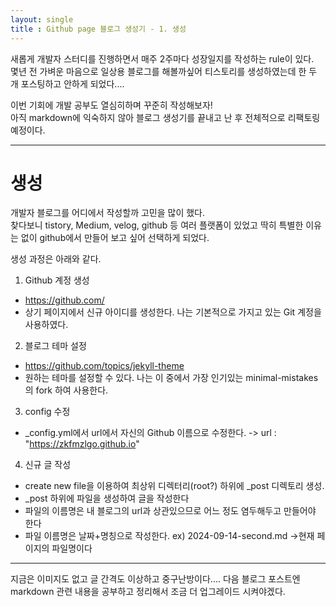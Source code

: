```yaml
---
layout: single
title : Github page 블로그 생성기 - 1. 생성
---
```


새롭게 개발자 스터디를 진행하면서 매주 2주마다 성장일지를 작성하는 rule이 있다.   
몇년 전 가벼운 마음으로 일상용 블로그를 해볼까싶어 티스토리를 생성하였는데 한 두 개 포스팅하고 안하게 되었다....   
   
이번 기회에 개발 공부도 열심히하며 꾸준히 작성해보자!   
아직 markdown에 익숙하지 않아 블로그 생성기를 끝내고 난 후 전체적으로 리팩토링 예정이다.
   
***
# 생성

개발자 블로그를 어디에서 작성할까 고민을 많이 했다.   
찾다보니 tistory, Medium, velog, github 등 여러 플랫폼이 있었고 딱히 특별한 이유는 없이 github에서 만들어 보고 싶어 선택하게 되었다.   
   
생성 과정은 아래와 같다.
   
1. Github 계정 생성
- https://github.com/
- 상기 페이지에서 신규 아이디를 생성한다. 나는 기본적으로 가지고 있는 Git 계정을 사용하였다.

2. 블로그 테마 설정
 - https://github.com/topics/jekyll-theme
 - 원하는 테마를 설정할 수 있다. 나는 이 중에서 가장 인기있는 minimal-mistakes의 fork 하여 사용한다.

3. config 수정
 - _config.yml에서 url에서 자신의 Github 이름으로 수정한다. -> url : "https://zkfmzlgo.github.io"

4. 신규 글 작성
 - create new file을 이용하여 최상위 디렉터리(root?) 하위에 _post 디렉토리 생성.
 - _post 하위에 파일을 생성하여 글을 작성한다
 - 파일의 이름명은 내 블로그의 url과 상관있으므로 어느 정도 염두해두고 만들어야 한다
 - 파일 이름명은 날짜+명칭으로 작성한다. ex) 2024-09-14-second.md ->현재 페이지의 파일명이다
***

지금은 이미지도 없고 글 간격도 이상하고 중구난방이다....
다음 블로그 포스트엔 markdown 관련 내용을 공부하고 정리해서 조금 더 업그레이드 시켜야겠다.
